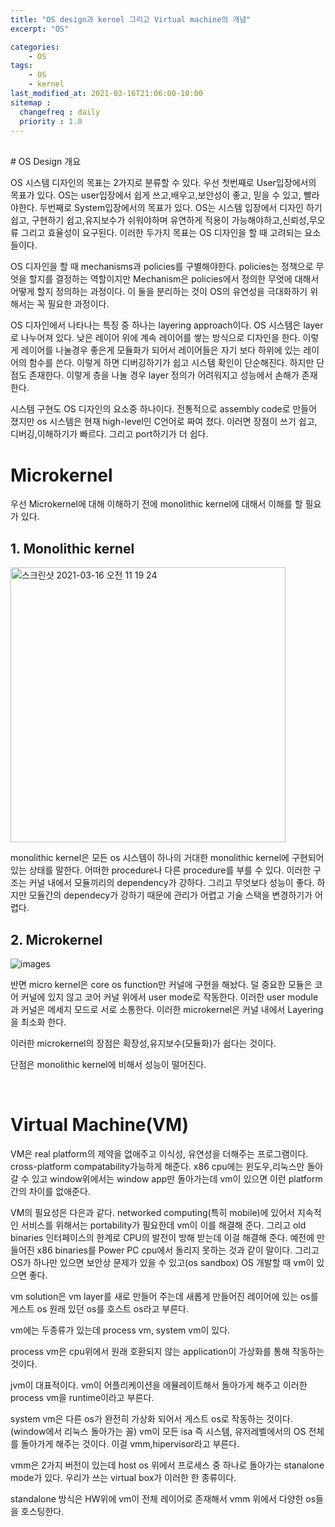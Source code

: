 ```yaml
---
title: "OS design과 kernel 그리고 Virtual machine의 개념"
excerpt: "OS"

categories:
    - OS
tags:
    - OS
    - kernel
last_modified_at: 2021-03-16T21:06:00-10:00
sitemap :
  changefreq : daily
  priority : 1.0
---
```

<br>
# OS Design 개요

OS 시스템 디자인의 목표는 2가지로 분류할 수 있다.
우선 첫번째로 User입장에서의 목표가 있다. OS는 user입장에서 쉽게 쓰고,배우고,보안성이 좋고, 믿을 수 있고, 빨라야한다. 두번째로 System입장에서의 목표가 있다. OS는 시스템 입장에서 디자인 하기 쉽고, 구현하기 쉽고,유지보수가 쉬워야하며 유연하게 적용이 가능해야하고,신뢰성,무오류 그리고 효율성이 요구된다. 이러한 두가지 목표는 OS 디자인을 할 때 고려되는 요소들이다.

OS 디자인을 할 때 mechanisms과 policies를 구별해야한다. policies는 정책으로 무엇을 할지를 결정하는 역할이지만 Mechanism은 policies에서 정의한 무엇에 대해서 어떻게 할지 정의하는 과정이다. 이 둘을 분리하는 것이 OS의 유연성을 극대화하기 위해서는 꼭 필요한 과정이다.

OS 디자인에서 나타나는 특징 중 하나는 layering approach이다. OS 시스템은 layer로 나누어져 있다. 낮은 레이어 위에 계속 레이어를 쌓는 방식으로 디자인을 한다. 이렇게 레이어를 나눌경우 좋은게 모듈화가 되어서 레이어들은 자기 보다 하위에 있는 레이어의 함수를 쓴다. 이렇게 하면 디버깅하기가 쉽고 시스템 확인이 단순해진다. 하지만 단점도 존재한다. 이렇게 층을 나눌 경우 layer 정의가 어려워지고 성능에서 손해가 존재한다.

시스템 구현도 OS 디자인의 요소중 하나이다. 전통적으로 assembly code로 만들어 졌지만 os 시스템은 현재 high-level인 C언어로 짜여 졌다. 이러면 장점이 쓰기 쉽고, 디버깅,이해하기가 빠르다. 그리고 port하기가 더 쉽다.

# Microkernel
우선 Microkernel에 대해 이해하기 전에 monolithic kernel에 대해서 이해를 할 필요가 있다.

## 1. Monolithic kernel


<img width="440" alt="스크린샷 2021-03-16 오전 11 19 24" src="https://user-images.githubusercontent.com/61309514/111246367-78104980-8649-11eb-9759-04982c8085a9.png">


monolithic kernel은 모든 os 시스템이 하나의 거대한 monolithic kernel에 구현되어 있는 상태를 말한다. 어떠한 procedure나 다른 procedure를 부를 수 있다. 이러한 구조는 커널 내에서 모듈끼리의 dependency가 강하다. 그리고 무엇보다 성능이 좋다. 하지만 모듈간의 dependecy가 강하기 때문에 관리가 어렵고 기술 스택을 변경하기가 어렵다.

## 2. Microkernel

![images](https://user-images.githubusercontent.com/61309514/111246685-13092380-864a-11eb-881a-7661b5f08f0f.jpeg)


반면 micro kernel은 core os function만 커널에 구현을 해놨다. 덜 중요한 모듈은 코어 커널에 있지 않고 코어 커널 위에서 user mode로 작동한다. 이러한 user module과 커널은 메세지 모드로 서로 소통한다. 이러한 microkernel은 커널 내에서 Layering을 최소화 한다.

이러한 microkernel의 장점은 확장성,유지보수(모듈화)가 쉽다는 것이다.

단점은 monolithic kernel에 비해서 성능이 떨어진다. 

<br>

# Virtual Machine(VM)
VM은 real platform의 제약을 없애주고 이식성, 유연성을 더해주는 프로그램이다. cross-platform compatability가능하게 해준다. x86 cpu에는 윈도우,리눅스만 돌아갈 수 있고  window위에서는 window app만 돌아가는데 vm이 있으면 이런 platform간의 차이를 없애준다.

VM의 필요성은 다은과 같다. networked computing(특히 mobile)에 있어서 지속적인 서비스를 위해서는 portability가 필요한데 vm이 이를 해결해 준다. 그리고 old binaries 인터페이스의 한계로 CPU의 발전이 방해 받는데 이걸 해결해 준다. 예전에 만들어진 x86 binaries를 Power PC cpu에서 돌리지 못하는 것과 같이 말이다. 그리고 OS가 하나만 있으면 보안상 문제가 있을 수 있고(os sandbox) OS 개발할 때 vm이 있으면 좋다.

vm solution은 vm layer를 새로 만들어 주는데 새롭게 만들어진 레이어에 있는 os를 게스트 os 원래 있던 os를 호스트 os라고 부른다.

vm에는 두종류가 있는데 process vm, system vm이 있다.

process vm은 cpu위에서 원래 호환되지 않는 application이 가상화를 통해 작동하는 것이다.

jvm이 대표적이다. vm이 어플리케이션을 에뮬레이트해서 돌아가게 해주고 이러한 process vm을 runtime이라고 부른다.


system vm은 다른 os가 완전히 가상화 되어서 게스트 os로 작동하는 것이다. (window에서 리눅스 돌아가는 꼴) vm이 모든 isa 즉 시스템, 유저레벨에서의 OS 전체를 돌아가게 해주는 것이다. 이걸 vmm,hipervisor라고 부른다.

vmm은 2가지 버전이 있는데 host os 위에서 프로세스 중 하나로 돌아가는 stanalone mode가 있다. 우리가 쓰는 virtual box가 이러한 한 종류이다.

standalone 방식은 HW위에 vm이 전체 레이어로 존재해서 vmm 위에서 다양한 os들을 호스팅한다.